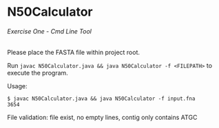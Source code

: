 # N50Calculator
###### Exercise One - Cmd Line Tool

Please place the FASTA file within project root.

Run `javac N50Calculator.java && java N50Calculator -f <FILEPATH>` to execute the program.

Usage:
```
$ javac N50Calculator.java && java N50Calculator -f input.fna
3654
```

File validation: file exist, no empty lines, contig only contains ATGC
